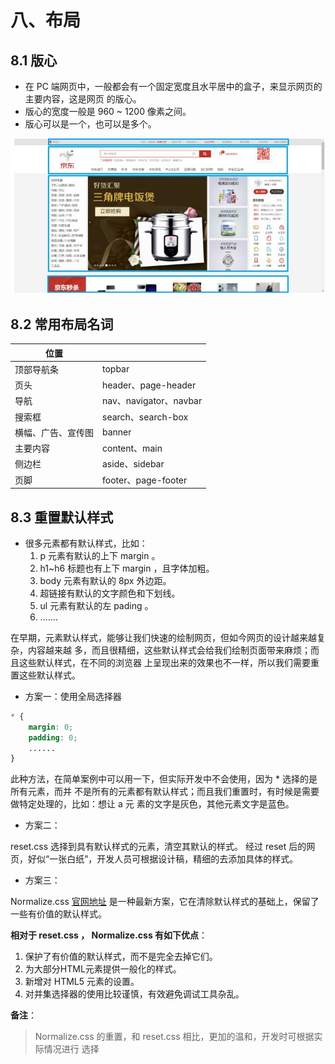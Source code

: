 # 八、布局
## 8.1 版心 
- 在 PC 端网页中，一般都会有一个固定宽度且水平居中的盒子，来显示网页的主要内容，这是网页 的版心。
- 版心的宽度一般是 960 ~ 1200 像素之间。 
- 版心可以是一个，也可以是多个。 

![](/style/htmlcss/css2/1737864879309.jpg)

## 8.2 常用布局名词
| 位置            |                      |
|---------------|----------------------|
|     顶部导航条     | topbar               |
|     页头        | header、page-header   |
|     导航        | nav、navigator、navbar |
|     搜索框       | search、search-box    |
|     横幅、广告、宣传图 | banner               |
|     主要内容      | content、main         |
|     侧边栏       | aside、sidebar        |
|     页脚        | footer、page-footer   |

## 8.3 重置默认样式 
- 很多元素都有默认样式，比如： 
    1. p 元素有默认的上下 margin 。 
    2. h1~h6 标题也有上下 margin ，且字体加粗。 
    3. body 元素有默认的 8px 外边距。 
    4. 超链接有默认的文字颜色和下划线。 
    5. ul 元素有默认的左 pading 。
    6. .......
    
在早期，元素默认样式，能够让我们快速的绘制网页，但如今网页的设计越来越复杂，内容越来越 多，而且很精细，这些默认样式会给我们绘制页面带来麻烦；而且这些默认样式，在不同的浏览器 上呈现出来的效果也不一样，所以我们需要重置这些默认样式。
- 方案一：使用全局选择器
```css
* {
    margin: 0;
    padding: 0;
    ......
}
```
此种方法，在简单案例中可以用一下，但实际开发中不会使用，因为 * 选择的是所有元素，而并 不是所有的元素都有默认样式；而且我们重置时，有时候是需要做特定处理的，比如：想让 a 元 素的文字是灰色，其他元素文字是蓝色。
    
- 方案二：

reset.css 选择到具有默认样式的元素，清空其默认的样式。
经过 reset 后的网页，好似“一张白纸”，开发人员可根据设计稿，精细的去添加具体的样式。


- 方案三：

Normalize.css [官网地址](http://necolas.github.io/normalize.css/ ) 是一种最新方案，它在清除默认样式的基础上，保留了一些有价值的默认样式。 
   
**相对于 reset.css ， Normalize.css 有如下优点**： 
1. 保护了有价值的默认样式，而不是完全去掉它们。 
2. 为大部分HTML元素提供一般化的样式。 
3. 新增对 HTML5 元素的设置。 
4. 对并集选择器的使用比较谨慎，有效避免调试工具杂乱。

**备注**： 
>Normalize.css 的重置，和 reset.css 相比，更加的温和，开发时可根据实际情况进行 选择
